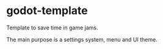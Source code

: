 # godot-template
Template to save time in game jams.

The main purpose is a settings system, menu and UI theme.
